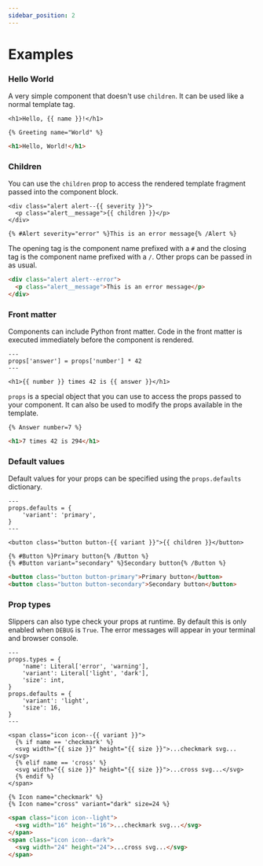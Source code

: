 ```yaml
---
sidebar_position: 2
---
```


# Examples

### Hello World

A very simple component that doesn't use `children`. It can be used like a
normal template tag.

```slippers title='Greeting: "greeting.html"'
<h1>Hello, {{ name }}!</h1>
```

```slippers title="Template"
{% Greeting name="World" %}
```

```html title="Output"
<h1>Hello, World!</h1>
```

### Children

You can use the `children` prop to access the rendered template fragment passed
into the component block.

```slippers title='Alert: "alert.html"'
<div class="alert alert--{{ severity }}">
  <p class="alert__message">{{ children }}</p>
</div>
```

```slippers title="Template"
{% #Alert severity="error" %}This is an error message{% /Alert %}
```

The opening tag is the component name prefixed with a `#` and the closing tag is
the component name prefixed with a `/`. Other props can be passed in as usual.

```html title="Output"
<div class="alert alert--error">
  <p class="alert__message">This is an error message</p>
</div>
```

### Front matter

Components can include Python front matter. Code in the front matter is executed
immediately before the component is rendered.

```slippers title='Answer: "answer.html"'
---
props['answer'] = props['number'] * 42
---

<h1>{{ number }} times 42 is {{ answer }}</h1>
```

`props` is a special object that you can use to access the props passed to your
component. It can also be used to modify the props available in the template.

```slippers title="Template"
{% Answer number=7 %}
```

```html title="Output"
<h1>7 times 42 is 294</h1>
```

### Default values

Default values for your props can be specified using the `props.defaults`
dictionary.

```slippers title='Button: "button.html"'
---
props.defaults = {
    'variant': 'primary',
}
---

<button class="button button-{{ variant }}">{{ children }}</button>
```

```slippers title="Template"
{% #Button %}Primary button{% /Button %}
{% #Button variant="secondary" %}Secondary button{% /Button %}
```

```html title="Output"
<button class="button button-primary">Primary button</button>
<button class="button button-secondary">Secondary button</button>
```

### Prop types

Slippers can also type check your props at runtime. By default this is only
enabled when `DEBUG` is `True`. The error messages will appear in your terminal
and browser console.

```slippers title='Icon: "icon.html"'
---
props.types = {
    'name': Literal['error', 'warning'],
    'variant': Literal['light', 'dark'],
    'size': int,
}
props.defaults = {
    'variant': 'light',
    'size': 16,
}
---

<span class="icon icon--{{ variant }}">
  {% if name == 'checkmark' %}
  <svg width="{{ size }}" height="{{ size }}">...checkmark svg...</svg>
  {% elif name == 'cross' %}
  <svg width="{{ size }}" height="{{ size }}">...cross svg...</svg>
  {% endif %}
</span>
```

```slippers title="Template"
{% Icon name="checkmark" %}
{% Icon name="cross" variant="dark" size=24 %}
```

```html title="Output"
<span class="icon icon--light">
  <svg width="16" height="16">...checkmark svg...</svg>
</span>
<span class="icon icon--dark">
  <svg width="24" height="24">...cross svg...</svg>
</span>
```
